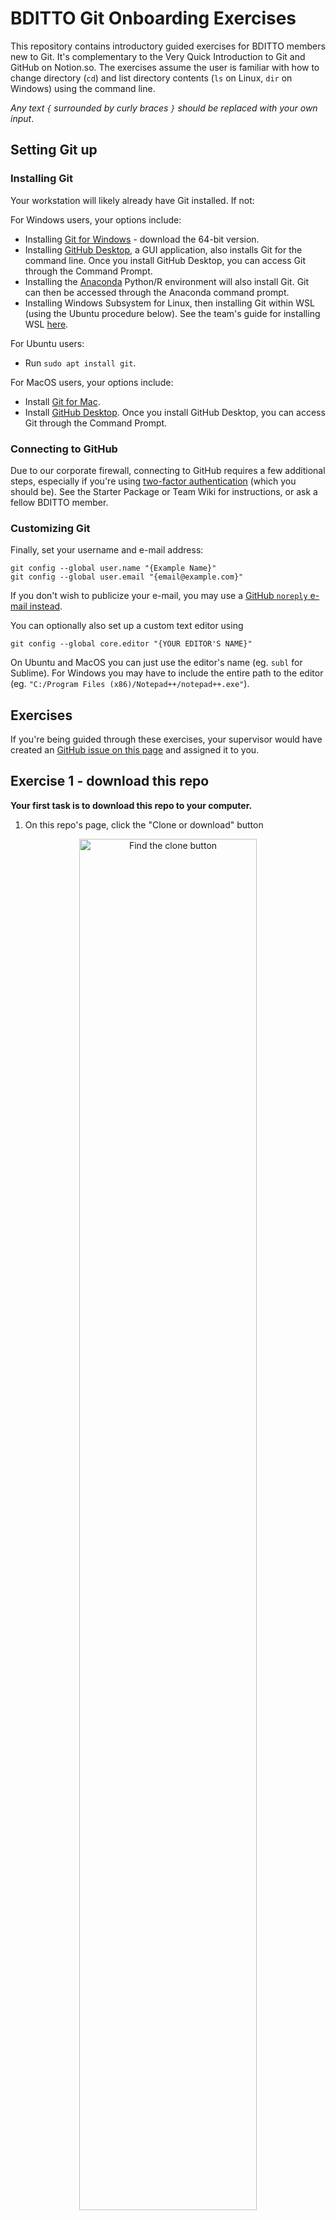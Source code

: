 # BDITTO Git Onboarding Exercises

This repository contains introductory guided exercises for BDITTO members new
to Git.  It's complementary to the Very Quick Introduction to Git and GitHub
on Notion.so.  The exercises assume the user is familiar with how to change
directory (`cd`) and list directory contents (`ls` on Linux, `dir` on Windows)
using the command line.

*Any text `{` surrounded by curly braces `}` should be replaced with your own
input*.


## Setting Git up

### Installing Git

Your workstation will likely already have Git installed.  If not:

For Windows users, your options include:

* Installing [Git for Windows](https://git-scm.com/download/win) - download the
64-bit version.
* Installing [GitHub Desktop](https://desktop.github.com/), a GUI application,
also installs Git for the command line.  Once you install GitHub Desktop,
you can access Git through the Command Prompt.
* Installing the [Anaconda](https://www.anaconda.com/distribution/)
Python/R environment will also install Git.  Git can then be accessed through
the Anaconda command prompt.
* Installing Windows Subsystem for Linux, then installing Git within WSL (using
the Ubuntu procedure below). See the team's guide for installing WSL [here](
https://github.com/CityofToronto/bdit_team_wiki/wiki/Windows-Subsystem-for-Linux).

For Ubuntu users:

* Run `sudo apt install git`.

For MacOS users, your options include:

* Install [Git for Mac](https://git-scm.com/download/mac).
* Install [GitHub Desktop](https://desktop.github.com/).  Once you install
GitHub Desktop, you can access Git through the Command Prompt.

### Connecting to GitHub

Due to our corporate firewall, connecting to GitHub requires a few additional
steps, especially if you're using [two-factor authentication](
https://help.github.com/en/github/authenticating-to-github/securing-your-account-with-two-factor-authentication-2fa)
(which you should be). See the Starter Package or Team Wiki for instructions,
or ask a fellow BDITTO member.

### Customizing Git

Finally, set your username and e-mail address:

```
git config --global user.name "{Example Name}"
git config --global user.email "{email@example.com}"
```

If you don't wish to publicize your e-mail, you may use a [GitHub `noreply`
e-mail instead](https://help.github.com/en/github/setting-up-and-managing-your-github-user-account/setting-your-commit-email-address).

You can optionally also set up a custom text editor using

```
git config --global core.editor "{YOUR EDITOR'S NAME}"
```

On Ubuntu and MacOS you can just use the editor's name (eg. `subl` for
Sublime). For Windows you may have to include the entire path to the editor 
(eg. `"C:/Program Files (x86)/Notepad++/notepad++.exe"`).


## Exercises

If you're being guided through these exercises, your supervisor would have
created an [GitHub issue on this page](https://github.com/CityofToronto/bdit_git_onboarding/issues/)
and assigned it to you.

## Exercise 1 - download this repo

**Your first task is to download this repo to your computer.**

1. On this repo's page, click the "Clone or download" button

<p align="center">
<img src="images/clone1.png" alt="Find the clone button" width="75%" />
</p>

2. Select "Clone with HTTPS". Then click on the clipboard icon to copy the
repo web address to your clipboard.

<p align="center">
<img src="images/clone2.png" alt="Clone with HTTPS" width="50%" />
</p>

3. On the command line, go to the folder you wish to download the repo using
`cd`.  Then, use `git clone {HTTP ADDRESS}`, where `{HTTP ADDRESS}` is the
address on your clipboard.

4. Go to the `bdit_git_onboarding` folder using `cd bdit_git_onboarding`.  You
should see the contents of the repo.

## Exercise 2 - create a new branch, and a new commit within it

**Next, create a new branch, and commit a change to `Roster.md`.**

1. Go to the command line, and type `git checkout -b {YOUR BRANCH NAME}`. 
`git checkout` is the command to switch between branches and commits, and the
`-b` flag creates a new branch.

2. Check that you're on the right branch by using `git branch`.  Git will
report a list of all downloaded branches, with a star beside the branch you're
on.

<p align="center">
<img src="images/branch1.png" alt="Check your current branch" width="75%" />
</p>

3. In the text editor of your choice, open `Roster.md` and add your GitHub
username to it.

<p align="center">
<img src="images/branch2.png" alt="Add your username to Roster.md" width="75%"/>
</p>

4. Check the status of your branch with `git status`.  That will show
the branch you're on, and any unsaved changes.

<p align="center">
<img src="images/branch3.png" alt="Git status with unsaved changes" width="75%"/>
</p>

5. Save your changes to a new commit.  First tell Git to flag all your
changes to be saved with `git add -A`.  If you run `git status` afterward,
you'll see that the unsaved changes have now been "staged", meaning they'll be
included in the next commit.

<p align="center">
<img src="images/branch4.png" alt="Git status with staged changes" width="75%"/>
</p>

6. Now, create a new commit using `git commit -m "{YOUR COMMIT MESSAGE"}`.
Make sure your commit message is meaningful - see the Notion.so page for best
practices.  Once you've committed, run `git status` again to check that there
are no more unsaved changes.

Steps 7 and 8 are unnecessary to making a commit.  They are here to illustrate
how you can check your work after committing.

7. Check your changes using `git diff master`, which compares the current
working directory to the most recent commit of `master`.  Coloured lines
indicate differences between the two - red lines are from `master` and
green lines from the current working directory.  White lines are the same in
both branches. To quit, press `q`.

8. Check your commit messages using `git log`, which brings up the history of
commits to your branch (and any parent branches).  To quit, press `q`.

## Exercise 3 - push your changes to GitHub, and create a pull request (PR)

**Next, upload your changes to GitHub and request they be merged with
master.**

1. Type `git push -u origin {YOUR BRANCH NAME}`.  This will copy your branch
to the repo on GitHub.  The `-u` flag tells Git to begin tracking any
differences between your computer's version of the branch and GitHub's.

2. Go to the repo page on GitHub, and start a PR by clicking on the
"Pull requests" tab, and then clicking on the "New pull request" button.

<p align="center">
<img src="images/pr1.png" alt="Go to pull requests" width="75%"/>
</p>

3. Select your branch in the Head Branch drop down menu.  Confirm that
"master" is the Base Branch. Then click "Create pull request".

<p align="center">
<img src="images/pr2.png" alt="Select head branch" width="75%"/>
</p>

<p align="center">
<img src="images/pr3.png" alt="Create pull request" width="75%"/>
</p>

4. Fill out the PR, following [these guidelines](
https://github.com/CityofToronto/bdit_git_onboarding/pull/1).

<p align="center">
<img src="images/pr4.png" alt="Fill out pull request" width="75%"/>
</p>

## Exercise 4 - address review comments

Following Exercise 3, your supervisor will create a review of the PR, and
request you make an additional change.

**Address these comments by updating your pull request.**

1. Redo the steps in Exercises 2 and 3 to make a new commit with those changes,
then `git push` them to GitHub.  You do not need to create a new PR - the new
commit will automatically be added to the existing PR.

2. Respond to your reviewer's comments on GitHub.

3. Once your reviewer approves the PR, they'll ask you to merge the PR.  To do
this, push the "Merge pull request" button.

<p align="center">
<img src="images/mergepr1.png" alt="Merge pull request" width="75%"/>
</p>

## Exercise 5 - update `master` from GitHub

**Finally, update your master branch, and delete your feature branch.**

1. On the command line, switch back to the master branch using
`git checkout master`, then use `get pull origin master` to update the branch. 
`git pull` tells Git to update a branch on your computer using the repo on
GitHub.  In this case, it's updating branch `master`.

2. Switch back to the master branch using `git checkout master` (do not add
`-b`, since this branch already exists).  You can now delete `{YOUR BRANCH
NAME}` using `git branch -D {YOUR BRANCH NAME}`.

Congratulations, you've finished the Git and GitHub onboarding exercises!
